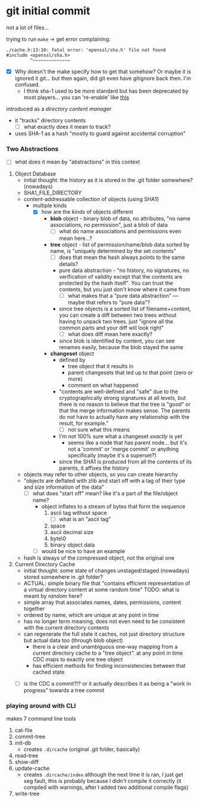 # git initial commit

not a lot of files...

trying to run `make` → get error complaining:

```
./cache.h:13:10: fatal error: 'openssl/sha.h' file not found
#include <openssl/sha.h>
         ^~~~~~~~~~~~~~~
```

- [x]  Why doesn't the make specify how to get that somehow? Or maybe it is ignored it git... but then again, did git even have gitignore back then. I'm confused.
    - I think sha-1 used to be more standard but has been deprecated by most players... you can 're-enable' like [this](https://www.anintegratedworld.com/mac-osx-fatal-error-opensslsha-h-file-not-found/)

introduced as a *directory content manager*

- it "tracks" directory contents
    - [ ]  what exactly does it mean to track?
- uses SHA-1 as a hash "mostly to guard against accidental corruption"
    
    

### Two Abstractions

- [ ]  what does it mean by "abstractions" in this context

1. Object Database
    - initial thought: the history as it is stored in the .git folder somewhere? (nowadays)
    - SHA1_FILE_DIRECTORY
    - content-addressable collection of objects (using SHA1)
        - multiple kinds
            - [x]  how are the kinds of objects different
                - **blob** object - binary blob of data, no attributes, "no name associations, no permission", just a blob of data
                    - [ ]  what do name associations and permissions even mean here...?
                - **tree** object - list of permission/name/blob data sorted by name, is "uniquely determined by the set contents"
                    - [ ]  does that mean the hash always points to the same details?
                    - pure data abstraction - "no history, no signatures, no verification of validity except that the contents are protected by the hash itself". You can trust the contents, but you just don't know where it came from
                        - [ ]  what makes that a "pure data abstraction" — maybe that refers to "pure data"?
                    - since tree objects is a sorted list of filename+content, you can create a diff between two trees without having to unpack two trees. just "ignore all the common parts and your diff will look right"
                        - [ ]  what does diff mean here exactly?
                    - since blob is identified by content, you can see renames easily, because the blob stayed the same
                - **changeset** object
                    - defined by
                        - tree object that it results in
                        - parent changesets that led up to that point (zero or more)
                        - comment on what happened
                    - "contents are well-defined and "safe" due to the cryptographically
                    strong signatures at all levels, but there is no reason to believe that
                    the tree is "good" or that the merge information makes sense. The
                    parents do not have to actually have any relationship with the result,
                    for example."
                        - [ ]  not sure what this means
                    - I'm not 100% sure what a changeset *exactly* is yet
                        - seems like a node that has parent node... but it's not a 'commit' or 'merge commit' or anything specifically (maybe it's a superset?)
                    - since the SHA1 is produced from all the contents of its parents, it affixes the history
    - objects may refer to other objects, so you can create hierarchy
    - "objects are deflated with zlib and start off with a tag of their type and size information of the data"
        - [ ]  what does "start off" mean? like it's a part of the file/object name?
            - object inflates to a stream of bytes that form the sequence
                1. ascii tag without space
                    - [ ]  what is an "ascii tag"
                2. space
                3. ascii decimal size
                4. byte\0
                5. binary object data
            - [ ]  would be nice to have an example
    - hash is always of the compressed object, not the original one
2. Current Directory Cache
    - initial thought: some state of changes unstaged/staged (nowadays) stored somewhere in .git folder?
    - ACTUAL: simple binary file that "contains efficient representation of a virtual directory content at some random time" TODO: what is meant by *random* here?
    - simple array that associates names, dates, permissions, content together
    - ordered by name, which are unique at any point in time
    - has no longer term meaning, does not even need to be consistent with the current directory contents
    - can regenerate the full state it caches, not just directory structure but actual data too (through blob object)
        - there is a clear and unambiguous one-way mapping from a current directory cache to a "tree object". at any point in time CDC maps to exactly one tree object
        - has efficient methods for finding inconsistencies between that cached state
    - [ ]  is the CDC a commit?!? or it actually describes it as being a "work in progress" towards a tree commit
    

### playing around with CLI

makes 7 command line tools

1. cat-file
2. commit-tree
3. init-db
    - creates `.dircache` (original .git folder, basically)
4. read-tree
5. show-diff
6. update-cache
    - creates `.dircache/index` although the next time it is ran, I just get seg fault, this is probably because I didn't compile it correctly (it compiled with warnings, after I added two additional compile flags)
7. write-tree